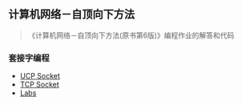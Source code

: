 ## 计算机网络－自顶向下方法

> 《计算机网络－自顶向下方法(原书第6版)》编程作业的解答和代码

### 套接字编程

* [UCP Socket](https://github.com/shinytang6/BookDemo/tree/master/Computer%20Networking%20A%20Top-Down%20Approach/UDP%20Socket)
* [TCP Socket](https://github.com/shinytang6/BookDemo/tree/master/Computer%20Networking%20A%20Top-Down%20Approach/TCP%20Socket)
* [Labs](https://github.com/shinytang6/BookDemo/tree/master/Computer%20Networking%20A%20Top-Down%20Approach/Labs)
